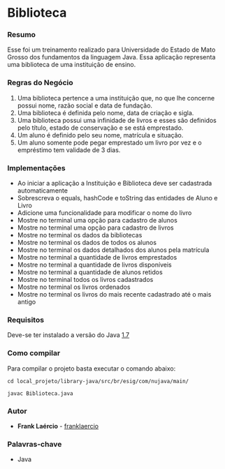 # Biblioteca

### Resumo

Esse foi um treinamento realizado para Universidade do Estado de Mato Grosso dos fundamentos da linguagem Java. Essa aplicação representa uma biblioteca de uma instituição de ensino.

### Regras do Negócio

1. Uma biblioteca pertence a uma instituição que, no que lhe concerne possui nome, razão social e data de fundação.
2. Uma biblioteca é definida pelo nome, data de criação e sigla.
3. Uma biblioteca possui uma infinidade de livros e esses são definidos pelo título, estado de conservação e se está emprestado.
4. Um aluno é definido pelo seu nome, matrícula e situação.
5. Um aluno somente pode pegar emprestado um livro por vez e o empréstimo tem validade de 3 dias.

### Implementações

- Ao iniciar a aplicação a Instituição e Biblioteca deve ser cadastrada automaticamente
- Sobrescreva o equals, hashCode e toString das entidades de Aluno e Livro
- Adicione uma funcionalidade para modificar o nome do livro
- Mostre no terminal uma opção para cadastro de alunos
- Mostre no terminal uma opção para cadastro de livros
- Mostre no terminal os dados da bibliotecas
- Mostre no terminal os dados de todos os alunos
- Mostre no terminal os dados detalhados dos alunos pela matrícula
- Mostre no terminal a quantidade de livros emprestados
- Mostre no terminal a quantidade de livros disponíveis
- Mostre no terminal a quantidade de alunos retidos
- Mostre no terminal todos os livros cadastrados
- Mostre no terminal os livros ordenados
- Mostre no terminal os livros do mais recente cadastrado até o mais antigo

### **Requisitos**

Deve-se ter instalado a versão do Java [1.7](https://docs.oracle.com/javase/7/docs/api/)

### **Como compilar**

Para compilar o projeto basta executar o comando abaixo:

`cd local_projeto/library-java/src/br/esig/com/nujava/main/`

`javac Biblioteca.java`

### **Autor**

- **Frank Laércio** - [franklaercio](https://github.com/franklaercio)

### **Palavras-chave**

- Java
